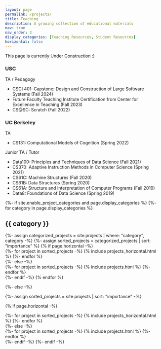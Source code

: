 ```yaml
---
layout: page
permalink: /projects/
title: Teaching
description: A growing collection of educational materials
nav: true
nav_order: 3
display_categories: [Teaching Resources, Student Resources]
horizontal: false
---
```


This page is currently Under Construction :) 

### USC

TA / Pedagogy

* CSCI 401: Capstone: Design and Construction of Large Software Systems (Fall 2024)
* Future Faculty Teaching Institute Certification from Center for Excellence in Teaching (Fall 2023)
* CS@SC: Scratch (Fall 2022)

### UC Berkeley 

TA
* CS131: Computational Models of Cognition (Spring 2022)

Junior TA / Tutor
* Data100: Principles and Techniques of Data Science (Fall 2021)
* CS370:  Adaptive Instruction Methods in Computer Science (Spring 2021)
* CS61C: Machine Structures (Fall 2020)
* CS61B: Data Structures (Spring 2020)
* CS61A: Structure and Interpretation of Computer Programs (Fall 2019)
* Data8: Foundations of Data Science (Spring 2019)





<!-- pages/projects.md -->
<div class="projects">
{%- if site.enable_project_categories and page.display_categories %}
  <!-- Display categorized projects -->
  {%- for category in page.display_categories %}
  <h2 class="category">{{ category }}</h2>
  {%- assign categorized_projects = site.projects | where: "category", category -%}
  {%- assign sorted_projects = categorized_projects | sort: "importance" %}
  <!-- Generate cards for each project -->
  {% if page.horizontal -%}
  <div class="container">
    <div class="row row-cols-2">
    {%- for project in sorted_projects -%}
      {% include projects_horizontal.html %}
    {%- endfor %}
    </div>
  </div>
  {%- else -%}
  <div class="grid">
    {%- for project in sorted_projects -%}
      {% include projects.html %}
    {%- endfor %}
  </div>
  {%- endif -%}
  {% endfor %}

{%- else -%}
<!-- Display projects without categories -->
  {%- assign sorted_projects = site.projects | sort: "importance" -%}
  <!-- Generate cards for each project -->
  {% if page.horizontal -%}
  <div class="container">
    <div class="row row-cols-2">
    {%- for project in sorted_projects -%}
      {% include projects_horizontal.html %}
    {%- endfor %}
    </div>
  </div>
  {%- else -%}
  <div class="grid">
    {%- for project in sorted_projects -%}
      {% include projects.html %}
    {%- endfor %}
  </div>
  {%- endif -%}
{%- endif -%}
</div>


